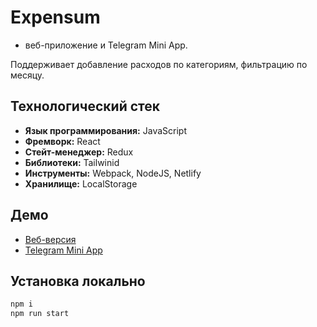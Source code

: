 # Expensum

- веб-приложение и Telegram Mini App.

Поддерживает добавление расходов по категориям, фильтрацию по месяцу.

## Технологический стек

- **Язык программирования:** JavaScript
- **Фремворк:** React
- **Стейт-менеджер:** Redux
- **Библиотеки:** Tailwinid
- **Инструменты:** Webpack, NodeJS, Netlify
- **Хранилище:** LocalStorage

## Демо

- [Веб-версия](https://expensum.netlify.app/)
- [Telegram Mini App](https://t.me/Expensum_bot/app)

## Установка локально

```sh
npm i 
npm run start
```